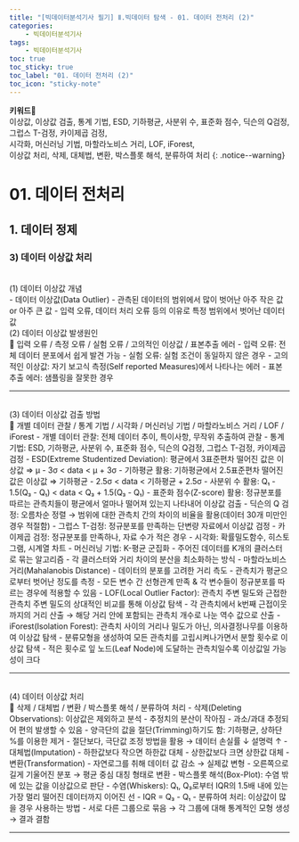 ```yaml
---
title: "[빅데이터분석기사 필기] Ⅱ.빅데이터 탐색 - 01. 데이터 전처리 (2)"
categories:
    - 빅데이터분석기사
tags:
    - 빅데이터분석기사
toc: true
toc_sticky: true
toc_label: "01. 데이터 전처리 (2)"
toc_icon: "sticky-note"
---
```


**키워드🔑**<br>
이상값, 이상값 검출, 통계 기법, ESD, 기하평균, 사분위 수, 표준화 점수, 딕슨의 Q검정, 그럽스 T-검정, 카이제곱 검정, 
<br>시각화, 머신러닝 기법, 마할라노비스 거리, LOF, iForest, 
<br>이상값 처리, 삭제, 대체법, 변환, 박스플롯 해석, 분류하여 처리
{: .notice--warning}

# 01. 데이터 전처리

## 1. 데이터 정제

### 3) 데이터 이상값 처리

<br>
(1) 데이터 이상값 개념<br>
- 데이터 이상값(Data Outlier)
    - 관측된 데이터의 범위에서 많이 벗어난 아주 작은 값 or 아주 큰 값
    - 입력 오류, 데이터 처리 오류 등의 이유로 특정 범위에서 벗어난 데이터 값

<br>
(2) 데이터 이상값 발생원인<br>
📌 입력 오류 / 측정 오류 / 실험 오류 / 고의적인 이상값 / 표본추출 에러
- 입력 오류: 전체 데이터 분포에서 쉽게 발견 가능
- 실험 오류: 실험 조건이 동일하지 않은 경우
- 고의적인 이상값: 자기 보고식 측정(Self reported Measures)에서 나타나는 에러
- 표본 추출 에러: 샘플링을 잘못한 경우

---

<br>
(3) 데이터 이상값 검출 방법<br>
📌 개별 데이터 관찰 / 통계 기법 / 시각화 / 머신러닝 기법 / 마할라노비스 거리 / LOF / iForest
- 개별 데이터 관찰: 전체 데이터 추이, 특이사항, 무작위 추출하여 관찰
- 통계 기법: ESD, 기하평균, 사분위 수, 표준화 점수, 딕슨의 Q검정, 그럽스 T-검정, 카이제곱 검정
    - ESD(Extreme Studentized Deviation): 평균에서 3표준편차 떨어진 값은 이상값 ⇒ μ - 3σ < data < μ + 3σ
    - 기하평균 활용: 기하평균에서 2.5표준편차 떨어진 값은 이상값 ⇒ 기하평균 - 2.5σ < data < 기하평균 + 2.5σ
    - 사분위 수 활용: Q₁ - 1.5(Q₃ - Q₁) < data < Q₃ + 1.5(Q₃ - Q₁)
    - 표준화 점수(Z-score) 활용: 정규분포를 따르는 관측치들이 평균에서 얼마나 떨어져 있는지 나타내어 이상값 검출
    - 딕슨의 Q 검정: 오름차순 정렬 → 범위에 대한 관측치 간의 차이의 비율을 활용(데이터 30개 미만인 경우 적절함)
    - 그럽스 T-검정: 정규분포를 만족하는 단변량 자료에서 이상값 검정
    - 카이제곱 검정: 정규분포를 만족하나, 자료 수가 적은 경우
- 시각화: 확률밀도함수, 히스토그램, 시계열 차트
- 머신러닝 기법: K-평균 군집화
    - 주어진 데이터를 K개의 클러스터로 묶는 알고리즘
    - 각 클러스터와 거리 차이의 분산을 최소화하는 방식
- 마할라노비스 거리(Mahalanobis Distance)
    - 데이터의 분포를 고려한 거리 측도
    - 관측치가 평균으로부터 벗어난 정도를 측정
    - 모든 변수 간 선형관계 만족 & 각 변수들이 정규분포를 따르는 경우에 적용할 수 있음
- LOF(Local Outlier Factor): 관측치 주변 밀도와 근접한 관측치 주변 밀도의 상대적인 비교를 통해 이상값 탐색
    - 각 관측치에서 k번째 근접이웃까지의 거리 산출 → 해당 거리 안에 포함되는 관측치 개수로 나눈 역수 값으로 산출
- iForest(Isolation Forest): 관측치 사이의 거리나 밀도가 아닌, 의사결정나무를 이용하여 이상값 탐색
    - 분류모형을 생성하여 모든 관측치를 고립시켜나가면서 분할 횟수로 이상값 탐색
    - 적은 횟수로 잎 노드(Leaf Node)에 도달하는 관측치일수록 이상값일 가능성이 크다

---

<br>
(4) 데이터 이상값 처리<br>
📌 삭제 / 대체법 / 변환 / 박스플롯 해석 / 분류하여 처리
- 삭제(Deleting Observations): 이상값은 제외하고 분석
    - 추정치의 분산이 작아짐
    - 과소/과대 추정되어 편의 발생할 수 있음
    - 양극단의 값을 절단(Trimming)하기도 함: 기하평균, 상하단 %를 이용한 제거
    - 절단보다, 극단값 조정 방법을 활용 → 데이터 손실률 ↓ 설명력 ↑
- 대체법(Imputation)
    - 하한값보다 작으면 하한값 대체
    - 상한값보다 크면 상한값 대체
- 변환(Transformation)
    - 자연로그를 취해 데이터 값 감소 → 실제값 변형
    - 오른쪽으로 길게 기울어진 분포 → 평균 중심 대칭 형태로 변환
- 박스플롯 해석(Box-Plot): 수염 밖에 있는 값을 이상값으로 판단
    - 수염(Whiskers): Q₁, Q₃로부터 IQR의 1.5배 내에 있는 가장 멀리 떨어진 데이터까지 이어진 선
    - IQR = Q₃ - Q₁
- 분류하여 처리: 이상값이 많을 경우 사용하는 방법
    - 서로 다른 그룹으로 묶음 → 각 그룹에 대해 통계적인 모형 생성 → 결과 결함

---
